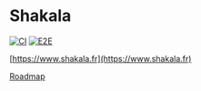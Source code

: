 # Shakala

[![CI](https://github.com/nilscox/shakala/actions/workflows/ci.yml/badge.svg)](https://github.com/nilscox/shakala/actions/workflows/ci.yml)
[![E2E](https://github.com/nilscox/shakala/actions/workflows/e2e.yml/badge.svg)](https://github.com/nilscox/shakala/actions/workflows/e2e.yml)

[https://www.shakala.fr](https://www.shakala.fr)

[Roadmap](https://trello.com/b/CfC8aQ80/tasks)
